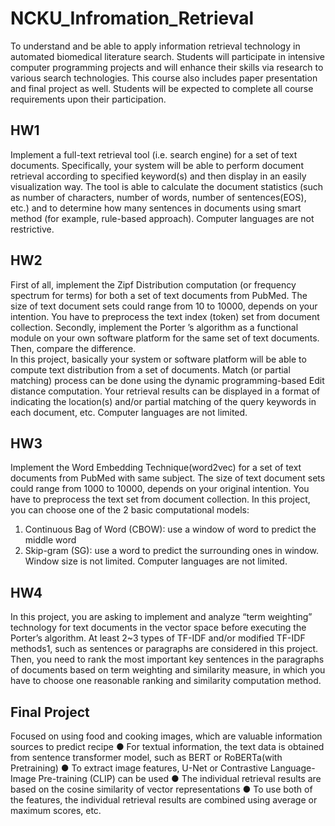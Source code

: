 # NCKU_Infromation_Retrieval
To understand and be able to apply information retrieval technology in automated biomedical literature search. Students will participate in intensive computer programming projects and will enhance their skills via research to various search technologies. This course also includes paper presentation and final project as well. Students will be expected to complete all course requirements upon their participation.

## HW1
Implement a full-text retrieval tool (i.e. search engine) for a set of text documents. Specifically, your system will be able to perform document retrieval according to specified keyword(s) and then display in an easily visualization way. The tool is able to calculate the document statistics (such as number of characters, number of words, number of sentences(EOS), etc.) and to determine how many sentences in documents using smart method (for example, rule-based approach). Computer languages are not restrictive.

## HW2
First of all, implement the Zipf Distribution computation (or frequency spectrum for terms) for both a set of text documents from PubMed. The size of text document sets could range from 10 to 10000, depends on your intention. You have to preprocess the text index (token) set from document collection. Secondly, implement the Porter ’s algorithm as a functional module on your own software platform for the same set of text documents. Then, compare the difference.  
In this project, basically your system or software platform will be able to compute text distribution from a set of documents. Match (or partial matching) process can be done using the dynamic programming-based Edit distance computation. Your retrieval results can be displayed in a format of indicating the location(s) and/or partial matching of the query keywords in each document, etc. Computer languages are not limited.

## HW3
Implement the Word Embedding Technique(word2vec) for a set of text documents from PubMed with same subject. The size of text document sets could range from 1000 to 10000, depends on your original intention. You have to preprocess the text set from document collection. 
In this project, you can choose one of the 2 basic computational models: 
1. Continuous Bag of Word (CBOW): use a window of word to predict the middle word
2. Skip-gram (SG): use a word to predict the surrounding ones in window.  Window size is not limited. Computer languages are not limited.

## HW4
In this project, you are asking to implement and analyze “term weighting” technology for text documents in the vector space before executing the Porter’s algorithm. At least 2~3 types of TF-IDF and/or modified TF-IDF methods1, such as sentences or paragraphs are considered in this project. Then, you need to rank the most important key sentences in the paragraphs of documents based on term weighting and similarity measure, in which you have to choose one reasonable ranking and similarity computation method. 

## Final Project

Focused on using food and cooking images, which are valuable information sources to predict recipe 
● For textual information, the text data is obtained from sentence transformer model, such as BERT or RoBERTa(with Pretraining) 
● To extract image features, U-Net or Contrastive Language-Image Pre-training (CLIP) can be used 
● The individual retrieval results are based on the cosine similarity of vector representations 
● To use both of the features, the individual retrieval results are combined using average or maximum scores, etc. 
